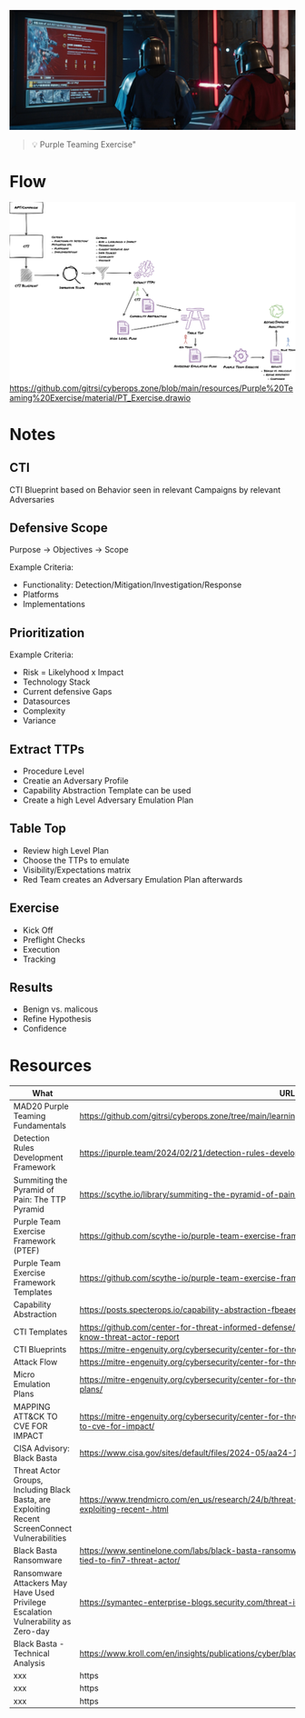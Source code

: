 
![Cyber security resources](img/purpleteaming.jpg "Cyber security resources")

> :bulb: Purple Teaming Exercise"


# Flow

![Cyber security resources](material/PT_Exercise.drawio.png "Cyber security resources")
https://github.com/gitrsi/cyberops.zone/blob/main/resources/Purple%20Teaming%20Exercise/material/PT_Exercise.drawio

# Notes

## CTI

CTI Blueprint based on Behavior seen in relevant Campaigns by relevant Adversaries

## Defensive Scope

Purpose -> Objectives -> Scope

Example Criteria:
- Functionality: Detection/Mitigation/Investigation/Response
- Platforms
- Implementations


## Prioritization

Example Criteria:
- Risk = Likelyhood x Impact
- Technology Stack
- Current defensive Gaps
- Datasources
- Complexity
- Variance

## Extract TTPs
- Procedure Level
- Creatie an Adversary Profile
- Capability Abstraction Template can be used
- Create a high Level Adversary Emulation Plan

## Table Top
- Review high Level Plan
- Choose the TTPs to emulate
- Visibility/Expectations matrix
- Red Team creates an Adversary Emulation Plan afterwards

## Exercise
- Kick Off
- Preflight Checks
- Execution
- Tracking

## Results
- Benign vs. malicous
- Refine Hypothesis
- Confidence

# Resources

| What | URL | Description |
| ----------- | ----------- | ----------- |
| MAD20 Purple Teaming Fundamentals | https://github.com/gitrsi/cyberops.zone/tree/main/learning/MAD20%20Purple%20Teaming%20Fundamentals |  |
| Detection Rules Development Framework | https://ipurple.team/2024/02/21/detection-rules-development-framework/ | |
| Summiting the Pyramid of Pain: The TTP Pyramid | https://scythe.io/library/summiting-the-pyramid-of-pain-the-ttp-pyramid |  |
| Purple Team Exercise Framework (PTEF) | https://github.com/scythe-io/purple-team-exercise-framework/blob/master/PTEFv3.md |  |
| Purple Team Exercise Framework Templates | https://github.com/scythe-io/purple-team-exercise-framework/tree/master/templates |  |
| Capability Abstraction | https://posts.specterops.io/capability-abstraction-fbeaeeb26384 |  |
| CTI Templates | https://github.com/center-for-threat-informed-defense/cti-blueprints/wiki/CTI-Templates#user-content-know-threat-actor-report |  |
| CTI Blueprints | https://mitre-engenuity.org/cybersecurity/center-for-threat-informed-defense/our-work/cti-blueprints/ |  |
| Attack Flow | https://mitre-engenuity.org/cybersecurity/center-for-threat-informed-defense/our-work/attack-flow/ |  |
| Micro Emulation Plans | https://mitre-engenuity.org/cybersecurity/center-for-threat-informed-defense/our-work/micro-emulation-plans/ |  |
| MAPPING ATT&CK TO CVE FOR IMPACT | https://mitre-engenuity.org/cybersecurity/center-for-threat-informed-defense/our-work/mapping-attck-to-cve-for-impact/ |  |
| CISA Advisory: Black Basta | https://www.cisa.gov/sites/default/files/2024-05/aa24-131a-joint-csa-stopransomware-black-basta_1.pdf |  |
| Threat Actor Groups, Including Black Basta, are Exploiting Recent ScreenConnect Vulnerabilities | https://www.trendmicro.com/en_us/research/24/b/threat-actor-groups-including-black-basta-are-exploiting-recent-.html |  |
| Black Basta Ransomware | https://www.sentinelone.com/labs/black-basta-ransomware-attacks-deploy-custom-edr-evasion-tools-tied-to-fin7-threat-actor/ |  |
| Ransomware Attackers May Have Used Privilege Escalation Vulnerability as Zero-day | https://symantec-enterprise-blogs.security.com/threat-intelligence/black-basta-ransomware-zero-day |  |
| Black Basta - Technical Analysis | https://www.kroll.com/en/insights/publications/cyber/black-basta-technical-analysis |  |
| xxx | https |  |
| xxx | https |  |
| xxx | https |  |

